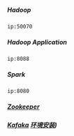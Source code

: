 
##### Hadoop
```
ip:50070
```
##### Hadoop Application
```
ip:8088
```
##### Spark
```
ip:8080
```

##### [Zookeeper](https://note.youdao.com/ynoteshare1/index.html?id=40d2eb78cbed2e69890fa6edd911f102&type=notebook#/5AF11C787E6544E09C60175ACB8BCB3E)  


##### <a target="_blank" href="https://kafka.apache.org/">Kafaka</a> <a target="_blank" href="https://note.youdao.com/ynoteshare1/index.html?id=40d2eb78cbed2e69890fa6edd911f102&type=notebook#/50794958394B442C8E31C6D649ECA914">环境安装</a>)
